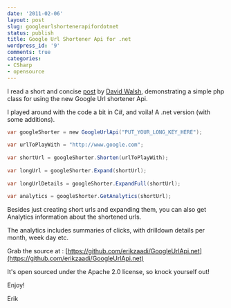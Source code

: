 ```yaml
---
date: '2011-02-06'
layout: post
slug: googleurlshortenerapifordotnet
status: publish
title: Google Url Shortener Api for .net
wordpress_id: '9'
comments: true
categories:
- CSharp
- opensource
---
```


I read a short and concise [post](http://davidwalsh.name/google-url) by [David Walsh](http://davidwalsh.name), demonstrating a simple php class for using the new Google Url shortener Api.

I played around with the code a bit in C#, and voila! A .net version (with some additions).

```csharp
var googleShorter = new GoogleUrlApi("PUT_YOUR_LONG_KEY_HERE");  
  
var urlToPlayWith = "http://www.google.com";  
  
var shortUrl = googleShorter.Shorten(urlToPlayWith);  
  
var longUrl = googleShorter.Expand(shortUrl);  
  
var longUrlDetails = googleShorter.ExpandFull(shortUrl);  
  
var analytics = googleShorter.GetAnalytics(shortUrl);  
```

Besides just creating short urls and expanding them, you can also get Analytics information about the shortened urls.

The analytics includes summaries of clicks, with drilldown details per month, week day etc.

Grab the source at : [https://github.com/erikzaadi/GoogleUrlApi.net](https://github.com/erikzaadi/GoogleUrlApi.net)

It's open sourced under the Apache 2.0 license, so knock yourself out!

Enjoy!

Erik
